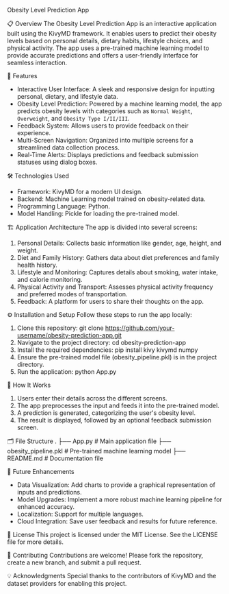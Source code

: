 Obesity Level Prediction App

📋 Overview
The Obesity Level Prediction App is an interactive application built using the KivyMD framework. 
It enables users to predict their obesity levels based on personal details, dietary habits, lifestyle choices, and physical activity. 
The app uses a pre-trained machine learning model to provide accurate predictions and offers a user-friendly interface for seamless interaction.

🚀 Features
- Interactive User Interface: A sleek and responsive design for inputting personal, dietary, and lifestyle data.
- Obesity Level Prediction: Powered by a machine learning model, the app predicts obesity levels with categories such as `Normal Weight`, `Overweight`, and `Obesity Type I/II/III`.
- Feedback System: Allows users to provide feedback on their experience.
- Multi-Screen Navigation: Organized into multiple screens for a streamlined data collection process.
- Real-Time Alerts: Displays predictions and feedback submission statuses using dialog boxes.

🛠️ Technologies Used
- Framework: KivyMD for a modern UI design.
- Backend: Machine Learning model trained on obesity-related data.
- Programming Language: Python.
- Model Handling: Pickle for loading the pre-trained model.

🏗️ Application Architecture
The app is divided into several screens:
1. Personal Details: Collects basic information like gender, age, height, and weight.
2. Diet and Family History: Gathers data about diet preferences and family health history.
3. Lifestyle and Monitoring: Captures details about smoking, water intake, and calorie monitoring.
4. Physical Activity and Transport: Assesses physical activity frequency and preferred modes of transportation.
5. Feedback: A platform for users to share their thoughts on the app.

⚙️ Installation and Setup
Follow these steps to run the app locally:
1. Clone this repository:
   git clone https://github.com/your-username/obesity-prediction-app.git
2. Navigate to the project directory:
   cd obesity-prediction-app
3. Install the required dependencies:
   pip install kivy kivymd numpy
4. Ensure the pre-trained model file (obesity_pipeline.pkl) is in the project directory.
5. Run the application:
   python App.py

🧠 How It Works
1. Users enter their details across the different screens.
2. The app preprocesses the input and feeds it into the pre-trained model.
3. A prediction is generated, categorizing the user's obesity level.
4. The result is displayed, followed by an optional feedback submission screen.

🗂️ File Structure
.
├── App.py                 # Main application file
├── obesity_pipeline.pkl   # Pre-trained machine learning model
├── README.md              # Documentation file

📖 Future Enhancements
- Data Visualization: Add charts to provide a graphical representation of inputs and predictions.
- Model Upgrades: Implement a more robust machine learning pipeline for enhanced accuracy.
- Localization: Support for multiple languages.
- Cloud Integration: Save user feedback and results for future reference.

📝 License
This project is licensed under the MIT License. See the LICENSE file for more details.

🤝 Contributing
Contributions are welcome! Please fork the repository, create a new branch, and submit a pull request.

💡 Acknowledgments
Special thanks to the contributors of KivyMD and the dataset providers for enabling this project.
